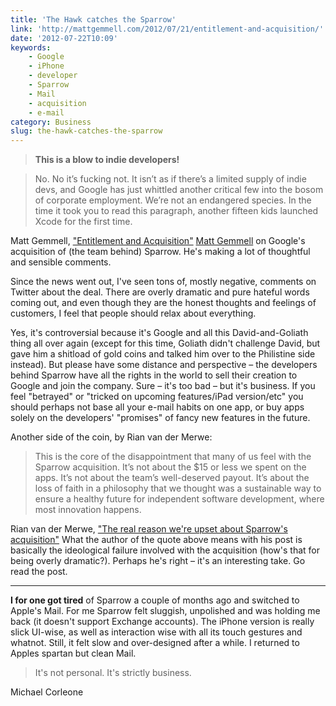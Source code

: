 ```yaml
---
title: 'The Hawk catches the Sparrow'
link: 'http://mattgemmell.com/2012/07/21/entitlement-and-acquisition/'
date: '2012-07-22T10:09'
keywords:
    - Google
    - iPhone
    - developer
    - Sparrow
    - Mail
    - acquisition
    - e-mail
category: Business
slug: the-hawk-catches-the-sparrow
---
```


>

> **This is a blow to indie developers!**

> No. No it’s fucking not. It isn’t as if there’s a limited supply of indie devs, and Google has just whittled another critical few into the bosom of corporate employment. We’re not an endangered species. In the time it took you to read this paragraph, another fifteen kids launched Xcode for the first time.

Matt Gemmell, ["Entitlement and Acquisition"](http://mattgemmell.com/2012/07/21/entitlement-and-acquisition/)
[Matt Gemmell](http://mattgemmell.com/2012/07/21/entitlement-and-acquisition/) on Google's acquisition of (the team behind) Sparrow. He's making a lot of thoughtful and sensible comments.
 
 Since the news went out, I've seen tons of, mostly negative, comments on Twitter about the deal. There are overly dramatic and pure hateful words coming out, and even though they are the honest thoughts and feelings of customers, I feel that people should relax about everything. 
 
 Yes, it's controversial because it's Google and all this David-and-Goliath thing all over again (except for this time, Goliath didn't challenge David, but gave him a shitload of gold coins and talked him over to the Philistine side instead). But please have some distance and perspective – the developers behind Sparrow have all the rights in the world to sell their creation to Google and join the company. Sure – it's too bad – but it's business. If you feel "betrayed" or "tricked on upcoming features/iPad version/etc" you should perhaps not base all your e-mail habits on one app, or buy apps solely on the developers' "promises" of fancy new features in the future.
 
 Another side of the coin, by Rian van der Merwe:
 
 >

> This is the core of the disappointment that many of us feel with the Sparrow acquisition. It’s not about the $15 or less we spent on the apps. It’s not about the team’s well-deserved payout. It’s about the loss of faith in a philosophy that we thought was a sustainable way to ensure a healthy future for independent software development, where most innovation happens.

Rian van der Merwe, ["The real reason we're upset about Sparrow's acquisition"](http://www.elezea.com/2012/07/sparrow-google-acquisition/)
What the author of the quote above means with his post is basically the ideological failure involved with the acquisition (how's that for being overly dramatic?). Perhaps he's right – it's an interesting take. Go read the post.
* * *
**I for one got tired** of Sparrow a couple of months ago and switched to Apple's Mail. For me Sparrow felt sluggish, unpolished and was holding me back (it doesn't support Exchange accounts). The iPhone version is really slick UI-wise, as well as interaction wise with all its touch gestures and whatnot. Still, it felt slow and over-designed after a while. I returned to Apples spartan but clean Mail. 
 
 >

> It's not personal. It's strictly business.

Michael Corleone
